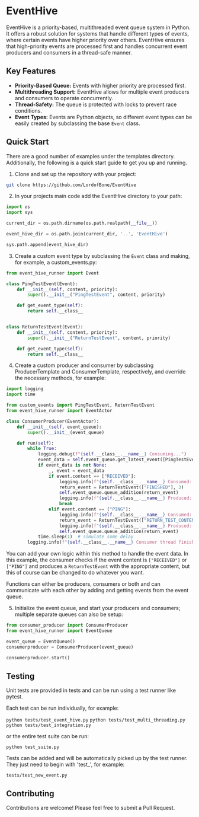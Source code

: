 # EventHive

EventHive is a priority-based, multithreaded event queue system in Python. It offers a robust solution for systems that handle different types of events, where certain events have higher priority over others. EventHive ensures that high-priority events are processed first and handles concurrent event producers and consumers in a thread-safe manner.

## Key Features

- **Priority-Based Queue:** Events with higher priority are processed first.
- **Multithreading Support:** EventHive allows for multiple event producers and consumers to operate concurrently.
- **Thread-Safety:** The queue is protected with locks to prevent race conditions.
- **Event Types:** Events are Python objects, so different event types can be easily created by subclassing the base `Event` class.

## Quick Start

There are a good number of examples under the templates directory. Additionally, the following is a quick start guide to get you up and running.

1. Clone and set up the repository with your project:

```sh
git clone https://github.com/LordofBone/EventHive
```

2. In your projects main code add the EventHive directory to your path:

```python
import os
import sys

current_dir = os.path.dirname(os.path.realpath(__file__))

event_hive_dir = os.path.join(current_dir, '..', 'EventHive')

sys.path.append(event_hive_dir)
```

3. Create a custom event type by subclassing the `Event` class and making, for example, a custom_events.py:

```python
from event_hive_runner import Event

class PingTestEvent(Event):
    def __init__(self, content, priority):
        super().__init__("PingTestEvent", content, priority)

    def get_event_type(self):
        return self.__class__


class ReturnTestEvent(Event):
    def __init__(self, content, priority):
        super().__init__("ReturnTestEvent", content, priority)

    def get_event_type(self):
        return self.__class__
```

4. Create a custom producer and consumer by subclassing ProducerTemplate and ConsumerTemplate, respectively, and override the necessary methods, for example:

```python
import logging
import time

from custom_events import PingTestEvent, ReturnTestEvent
from event_hive_runner import EventActor

class ConsumerProducer(EventActor):
    def __init__(self, event_queue):
        super().__init__(event_queue)

    def run(self):
        while True:
            logging.debug(f"{self.__class__.__name__} Consuming...")
            event_data = self.event_queue.get_latest_event([PingTestEvent])
            if event_data is not None:
                _, event = event_data
                if event.content == ["RECEIVED"]:
                    logging.info(f"{self.__class__.__name__} Consumed: {event.content}")
                    return_event = ReturnTestEvent(["FINISHED"], 3)
                    self.event_queue.queue_addition(return_event)
                    logging.info(f"{self.__class__.__name__} Produced: {return_event.content}")
                    break
                elif event.content == ["PING"]:
                    logging.info(f"{self.__class__.__name__} Consumed: {event.content}")
                    return_event = ReturnTestEvent(["RETURN_TEST_CONTENT"], 1)
                    logging.info(f"{self.__class__.__name__} Produced: {return_event.content}")
                    self.event_queue.queue_addition(return_event)
            time.sleep(1)  # simulate some delay
        logging.info(f"{self.__class__.__name__} Consumer thread finished")
```

You can add your own logic within this method to handle the event data. In this example, the consumer checks if the event content is `["RECEIVED"]` or `["PING"]` and produces a `ReturnTestEvent` with the appropriate content, but this of course can be changed to do whatever you want.

Functions can either be producers, consumers or both and can communicate with each other by adding and getting events from the event queue.

5. Initialize the event queue, and start your producers and consumers; multiple separate queues can also be setup:

```python
from consumer_producer import ConsumerProducer
from event_hive_runner import EventQueue

event_queue = EventQueue()
consumerproducer = ConsumerProducer(event_queue)

consumerproducer.start()
```

## Testing
Unit tests are provided in tests and can be run using a test runner like pytest.

Each test can be run individually, for example:

```python tests/test_event_hive.py```
```python tests/test_multi_threading.py```
```python tests/test_integration.py```

or the entire test suite can be run:

```python test_suite.py```

Tests can be added and will be automatically picked up by the test runner. They just need to begin with 'test_', for example:

```tests/test_new_event.py```

## Contributing
Contributions are welcome! Please feel free to submit a Pull Request.